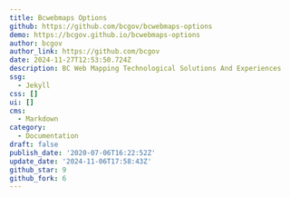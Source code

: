 ```yaml
---
title: Bcwebmaps Options
github: https://github.com/bcgov/bcwebmaps-options
demo: https://bcgov.github.io/bcwebmaps-options
author: bcgov
author_link: https://github.com/bcgov
date: 2024-11-27T12:53:50.724Z
description: BC Web Mapping Technological Solutions And Experiences
ssg:
  - Jekyll
css: []
ui: []
cms:
  - Markdown
category:
  - Documentation
draft: false
publish_date: '2020-07-06T16:22:52Z'
update_date: '2024-11-06T17:58:43Z'
github_star: 9
github_fork: 6
---
```

